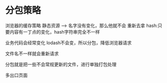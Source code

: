 # 分包策略

浏览器的缓存策略
静态资源 --> 名字没有变化，那么他就不会 重新去拿
hash:只要内容有一丁点的变化，hash字符串完全不一样

业务代码会经常变化
lodash不会变，所以分包，降低浏览器请求

文件名不一样就会重新请求

分包就是把一些不会常规更新的文件，进行单独打包处理

多出口页面
